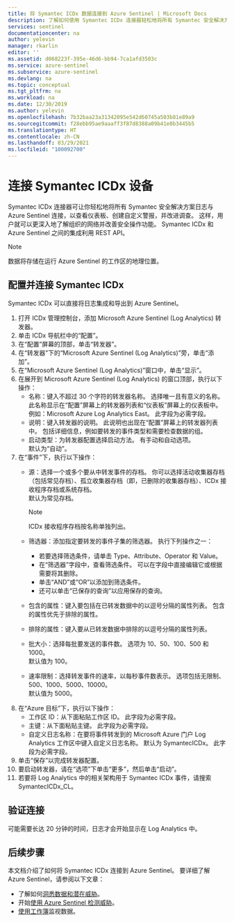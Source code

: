 ```yaml
---
title: 将 Symantec ICDx 数据连接到 Azure Sentinel | Microsoft Docs
description: 了解如何使用 Symantec ICDx 连接器轻松地将所有 Symantec 安全解决方案日志与 Azure Sentinel 连接。
services: sentinel
documentationcenter: na
author: yelevin
manager: rkarlin
editor: ''
ms.assetid: d068223f-395e-46d6-bb94-7ca1afd3503c
ms.service: azure-sentinel
ms.subservice: azure-sentinel
ms.devlang: na
ms.topic: conceptual
ms.tgt_pltfrm: na
ms.workload: na
ms.date: 12/30/2019
ms.author: yelevin
ms.openlocfilehash: 7b32baa23a31342095e542d60745a503b81e89a9
ms.sourcegitcommit: f28ebb95ae9aaaff3f87d8388a09b41e0b3445b5
ms.translationtype: HT
ms.contentlocale: zh-CN
ms.lasthandoff: 03/29/2021
ms.locfileid: "100092700"
---
```

# <a name="connect-your-symantec-icdx-appliance"></a>连接 Symantec ICDx 设备 



Symantec ICDx 连接器可让你轻松地将所有 Symantec 安全解决方案日志与 Azure Sentinel 连接，以查看仪表板、创建自定义警报，并改进调查。 这样，用户就可以更深入地了解组织的网络并改善安全操作功能。 Symantec ICDx 和 Azure Sentinel 之间的集成利用 REST API。


> [!NOTE]
> 数据将存储在运行 Azure Sentinel 的工作区的地理位置。

## <a name="configure-and-connect-symantec-icdx"></a>配置并连接 Symantec ICDx 

Symantec ICDx 可以直接将日志集成和导出到 Azure Sentinel。

1. 打开 ICDx 管理控制台，添加 Microsoft Azure Sentinel (Log Analytics) 转发器。
2. 单击 ICDx 导航栏中的“配置”。 
3. 在“配置”屏幕的顶部，单击“转发器”。
4. 在“转发器”下的“Microsoft Azure Sentinel (Log Analytics)”旁，单击“添加”。 
4. 在“Microsoft Azure Sentinel (Log Analytics)”窗口中，单击“显示”。 
5. 在展开到 Microsoft Azure Sentinel (Log Analytics) 的窗口顶部，执行以下操作：
    -   名称：键入不超过 30 个字符的转发器名称。 选择唯一且有意义的名称。 此名称显示在“配置”屏幕上的转发器列表和“仪表板”屏幕上的仪表板中。 例如：Microsoft Azure Log Analytics East。 此字段为必需字段。
    -   说明：键入转发器的说明。 此说明也出现在“配置”屏幕上的转发器列表中。 包括详细信息，例如要转发的事件类型和需要检查数据的组。
    -   启动类型：为转发器配置选择启动方法。 有手动和自动选项。<br>默认为“自动”。 
6. 在“事件”下，执行以下操作： 
    - 源：选择一个或多个要从中转发事件的存档。 你可以选择活动收集器存档（包括常见存档）、孤立收集器存档（即，已删除的收集器存档）、ICDx 接收程序存档或系统存档。 <br>默认为常见存档。
      > [!NOTE]
      > ICDx 接收程序存档按名称单独列出。 
 
    - 筛选器：添加指定要转发的事件子集的筛选器。 执行下列操作之一：
        - 若要选择筛选条件，请单击 Type、Attribute、Operator 和 Value。 
        - 在“筛选器”字段中，查看筛选条件。 可以在字段中直接编辑它或根据需要将其删除。
        - 单击“AND”或“OR”以添加到筛选条件。
        - 还可以单击“已保存的查询”以应用保存的查询。
    - 包含的属性：键入要包括在已转发数据中的以逗号分隔的属性列表。 包含的属性优先于排除的属性。
    - 排除的属性：键入要从已转发数据中排除的以逗号分隔的属性列表。
    - 批大小：选择每批要发送的事件数。 选项为 10、50、100、500 和 1000。<br>默认值为 100。 
    - 速率限制：选择转发事件的速率，以每秒事件数表示。 选项包括无限制、500、1000、5000、10000。 <br> 默认值为 5000。 
7. 在“Azure 目标”下，执行以下操作： 
    - 工作区 ID：从下面粘贴工作区 ID。 此字段为必需字段。
    - 主键：从下面粘贴主键。 此字段为必需字段。
    - 自定义日志名称：在要将事件转发到的 Microsoft Azure 门户 Log Analytics 工作区中键入自定义日志名称。 默认为 SymantecICDx。 此字段为必需字段。
8. 单击“保存”以完成转发器配置。 
9. 要启动转发器，请在“选项”下单击“更多”，然后单击“启动”。
10. 若要将 Log Analytics 中的相关架构用于 Symantec ICDx 事件，请搜索 SymantecICDx_CL。


## <a name="validate-connectivity"></a>验证连接

可能需要长达 20 分钟的时间，日志才会开始显示在 Log Analytics 中。 



## <a name="next-steps"></a>后续步骤
本文档介绍了如何将 Symantec ICDx 连接到 Azure Sentinel。 要详细了解 Azure Sentinel，请参阅以下文章：
- 了解如何[洞悉数据和潜在威胁](quickstart-get-visibility.md)。
- 开始[使用 Azure Sentinel 检测威胁](tutorial-detect-threats-built-in.md)。
- [使用工作簿](tutorial-monitor-your-data.md)监视数据。


